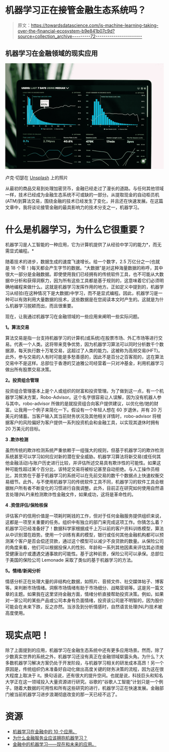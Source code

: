 # 机器学习正在接管金融生态系统吗？

> 原文：<https://towardsdatascience.com/is-machine-learning-taking-over-the-financial-ecosystem-b9e841b07c9d?source=collection_archive---------72----------------------->

## 机器学习在金融领域的现实应用

![](img/400bf6882d5a6146059be8375a05d185.png)

卢克·切瑟在 [Unsplash](/s/photos/analytics?utm_source=unsplash&utm_medium=referral&utm_content=creditCopyText) 上的照片

从最初的商品交易到处理加密货币，金融已经走过了漫长的道路。与任何其他领域一样，技术已经成为金融生态系统不可或缺的一部分。从提取现金的自动柜员机(ATM)到算法交易，围绕金融的技术已经发生了变化，并且还在快速发展。在这篇文章中，我将谈论接管金融的最具影响力的技术分支之一，机器学习。

# **什么是机器学习，为什么它很重要？**

机器学习是人工智能的一种应用，它为计算机提供了从经验中学习的能力*，而无需显式编程。*

随着技术的进步，数据生成的速度飞速增长。给一个数字，2.5 万亿分之一(也就是 18 个零！)每天都会产生字节的数据。“大数据”是对这种海量数据的称呼，其中很大一部分是金融数据。即使使用我们已经拥有的传统软件工具，也不可能从大数据中分析和获得洞察力，因为所有这些工具都是基于规则的，这意味着它们必须明确地编程来做什么。这就是机器学习发挥作用的地方。正如定义中提到的，机器学习从经验(在这种情况下是大数据)中学习，而不是显式编程。因此，机器学习是一种可以有效利用大量数据的技术，这些数据是在您阅读本文时产生的。这就是为什么机器学习脱颖而出，而且很重要。

现在，让我通过机器学习在金融领域的一些应用来阐明一些实际问题。

**1。算法交易**

算法交易是指一台支持机器学习的计算机(或系统)在股票市场、外汇市场等进行交易。代表一个人类。这将带来竞争优势，因为机器学习算法可以同时分析数千个数据源，每天执行数十万笔交易，这超过了人类的能力。这被称为高频交易(HFT)。此外，参与交易的人有时可能是多愁善感的，因此不是百分之百客观的，这在算法交易中不是这样。总部位于香港的艾迪雅公司经营着一只对冲基金，利用机器学习做出所有股票交易决策。

**2。投资组合管理**

投资组合管理基本上是个人或组织的财富和投资管理。为了做到这一点，有一个机器学习解决方案，Robo-Advisor。这个名字很容易让人误解，因为没有机器人参与其中。robo-advisor 所做的是就投资组合向客户提供建议，以优化他/她的财富。让我用一个例子来简化一下。假设有一个年轻人想在 60 岁退休，并有 20 万美元的储蓄。当客户输入其当前财务状况及其他相关详情时，robo-advisor 将根据客户的风险偏好为客户提供一系列投资机会和金融工具，以实现其退休时拥有 20 万美元的目标。

**3 .欺诈检测**

虽然传统的欺诈检测系统严重依赖于一组强大的规则，但基于机器学习的欺诈检测系统甚至可以学习如何应对新的潜在安全威胁。机器学习算法将新交易(或任何其他金融活动)与账户历史进行比较，并评估所述交易具有欺诈性的可能性。如果这种可能性超过某个百分比，该特定交易将被标记甚至自动拒绝。与人工操作员相比，其优势在于基于机器学习的系统可以在先前交易的数千个数据点上快速权衡交易细节。此外，与不使用机器学习的传统软件工具不同，机器学习的软件工具会根据帐户所有者不断变化的习惯进行自我调整。此外，目前正在研究如何使用自然语言处理(NLP)来检测欺诈性金融文件，如果成功，这将是革命性的。

**4 .资信评估/保险核保**

评估客户的信用价值是一项耗时耗钱的工作，但对于任何金融服务提供组织来说，这都是一项至关重要的任务。组织中有独立的部门来完成这项工作。你猜怎么着？机器学习已经准备好了！数据科学家根据成千上万以前的客户资料训练模型，算法从中识别潜在趋势。使用一个训练有素的模型，银行或任何其他金融机构都可以预测某个客户是否会偿还贷款，通过这个模型可以减少不良贷款的数量。从保险公司的角度来看，他们可以根据投保人的性别、年龄和一系列其他因素来评估其必须接受健康治疗或遭遇交通事故的可能性。基于这种前景，保险公司可以承保。总部位于美国的保险公司 Lemonade 采取了类似的基于机器学习的方法。

**5。情绪/新闻分析**

情感分析正在处理大量的非结构化数据，如照片、音频文件、社交媒体帖子、博客等。来判断市场情绪。洞察市场情绪有助于市场细分、战略营销等。这是另一篇文章的主题。如果我在这里坚持金融方面，情绪分析直接帮助投资决策。例如，如果对一家公司的某些产品或公司本身有负面情绪，投资该公司是不明智的，因为股价可能会在未来下跌，反之亦然。当涉及到分析情感时，自然语言处理(NLP)技术被高度使用。

# 现实点吧！

除了上面提到的应用，机器学习在金融生态系统中还有更多应用场景。然而，除了少数真实世界的系统之外，机器学习还没有真正在金融领域崭露头角。为什么？大多数机器学习解决方案仍处于开发阶段，与机器学习相关的研发成本高昂！另一个原因是，传统组织仍未准备好自动化做出高度关键的财务决策的流程，因为这在很大程度上取决于 it。换句话说，还有很大的提升空间。也就是说，科技巨头和知名大学正在这一领域投入大量资源进行研究。谷歌的“谷歌人工智能”计划只是一个例子。随着大数据的可用性和所有这些研究的进行，机器学习正在快速发展。金融部门被当前机器学习进步浪潮彻底改变的那一天已经不远了。

# 资源

*   [机器学习在金融中的 10 个应用。](https://algorithmxlab.com/blog/applications-machine-learning-finance/#:~:text=Machine%20learning%20in%20finance%20is,underwrite%20loans%20amongst%20other%20things.)
*   [为什么金融服务业应该拥抱机器学习？](https://www.globalbankingandfinance.com/why-should-the-financial-services-industry-embrace-machine-learning/amp/?fbclid=IwAR0S0PNtrZqmji6bvmtAql1RfeEo3S6SXszg8nlWa5nHQS5pM6KuyBAJHZs)
*   [金融中的机器学习——现在和未来的应用。](https://emerj.com/ai-sector-overviews/machine-learning-in-finance/)